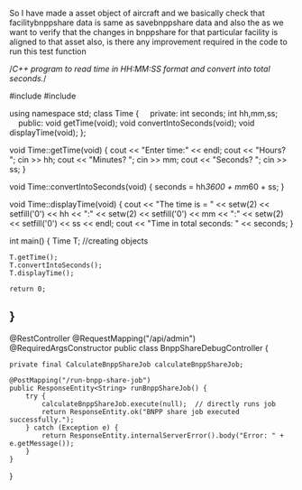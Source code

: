 So I have made a asset object of aircraft and we basically check that facilitybnppshare data is same as savebnppshare data and also the as we want to verify that the changes in bnppshare for that particular facility is aligned to that asset also, is there any improvement required in the code to run this test function




/*C++ program to read time in HH:MM:SS format and convert into total seconds.*/
 
#include <iostream>
#include <iomanip>
 
using namespace std;
class Time
{
    private:
        int seconds;
        int hh,mm,ss;
    public:
        void getTime(void);
        void convertIntoSeconds(void);
        void displayTime(void);
};
 
void Time::getTime(void)
{
    cout << "Enter time:" << endl;
    cout << "Hours?   ";          cin >> hh;
    cout << "Minutes? ";          cin >> mm;
    cout << "Seconds? ";          cin >> ss;
}
 
void Time::convertIntoSeconds(void)
{
    seconds = hh*3600 + mm*60 + ss;
}
 
void Time::displayTime(void)
{
    cout << "The time is = " << setw(2) << setfill('0') << hh << ":"
                             << setw(2) << setfill('0') << mm << ":"
                             << setw(2) << setfill('0') << ss << endl;
    cout << "Time in total seconds: " << seconds;
}
 
int main()
{
    Time T; //creating objects
     
    T.getTime();
    T.convertIntoSeconds();
    T.displayTime();
     
    return 0;
}
-------------



@RestController
@RequestMapping("/api/admin")
@RequiredArgsConstructor
public class BnppShareDebugController {

    private final CalculateBnppShareJob calculateBnppShareJob;

    @PostMapping("/run-bnpp-share-job")
    public ResponseEntity<String> runBnppShareJob() {
        try {
            calculateBnppShareJob.execute(null);  // directly runs job
            return ResponseEntity.ok("BNPP share job executed successfully.");
        } catch (Exception e) {
            return ResponseEntity.internalServerError().body("Error: " + e.getMessage());
        }
    }
}


